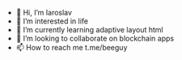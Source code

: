 - 👋 Hi, I’m Iaroslav
- 👀 I’m interested in life
- 🌱 I’m currently learning adaptive layout html
- 💞️ I’m looking to collaborate on blockchain apps
- 📫 How to reach me t.me/beeguy

<!---
beeguy74/beeguy74 is a ✨ special ✨ repository because its `README.md` (this file) appears on your GitHub profile.
You can click the Preview link to take a look at your changes.
--->
